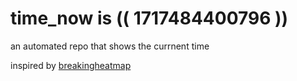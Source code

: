 # time_now is (( 1717484400796 ))

an automated repo that shows the currnent time

inspired by [breakingheatmap](https://github.com/breakingheatmap/breakingheatmap)